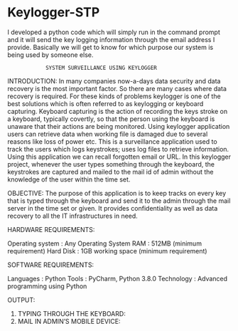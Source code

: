# Keylogger-STP

I developed  a python code which will simply run in the command prompt and it will send the key logging information through the email address I provide. Basically we will get to know for which purpose our system is being used by someone else.

                SYSTEM SURVEILLANCE USING KEYLOGGER 
INTRODUCTION:
            In many companies now-a-days data security and data recovery is the most important factor. So there are many cases where data recovery is required. For these kinds of problems keylogger is one of the best solutions which is often referred to as keylogging or keyboard capturing.
Keyboard capturing is the action of recording the keys stroke on a keyboard, typically covertly, so that the person using the keyboard is unaware that their actions are being monitored. Using keylogger application users can retrieve data when working file is damaged due to several reasons like loss of power etc. 
This is a surveillance application used to track the users which logs keystrokes; uses log files to retrieve information. Using this application we can recall forgotten email or URL. In this keylogger project, whenever the user types something through the keyboard, the keystrokes are captured and mailed to the mail id of admin without the knowledge of the user within the time set. 

OBJECTIVE:
             The purpose of this application is to keep tracks on every key that is typed through the keyboard and send it to the admin through the mail server in the time set or given. It provides confidentiality as well as data recovery to all the IT infrastructures in need. 

HARDWARE REQUIREMENTS:

  Operating system                 :          Any Operating System
  RAM			           :         512MB (minimum requirement)
  Hard Disk		           :         1GB working space (minimum requirement)

SOFTWARE REQUIREMENTS:

  Languages                           :          Python
  Tools                               :          PyCharm, Python 3.8.0
  Technology                          :          Advanced programming using Python 

  OUTPUT:
1.	TYPING THROUGH THE KEYBOARD:   
2.	MAIL IN ADMIN’S MOBILE DEVICE:





